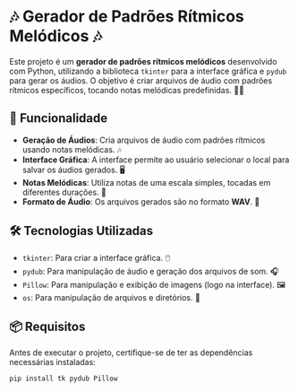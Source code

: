# 🎶 Gerador de Padrões Rítmicos Melódicos 🎶

Este projeto é um **gerador de padrões rítmicos melódicos** desenvolvido com Python, utilizando a biblioteca `tkinter` para a interface gráfica e `pydub` para gerar os áudios. O objetivo é criar arquivos de áudio com padrões rítmicos específicos, tocando notas melódicas predefinidas. 🥁🎹

## 🔧 Funcionalidade

- **Geração de Áudios**: Cria arquivos de áudio com padrões rítmicos usando notas melódicas. 🎶
- **Interface Gráfica**: A interface permite ao usuário selecionar o local para salvar os áudios gerados. 🖥️
- **Notas Melódicas**: Utiliza notas de uma escala simples, tocadas em diferentes durações. 🎵
- **Formato de Áudio**: Os arquivos gerados são no formato **WAV**. 📂

## 🛠️ Tecnologias Utilizadas

- `tkinter`: Para criar a interface gráfica. 🖱️
- `pydub`: Para manipulação de áudio e geração dos arquivos de som. 🎧
- `Pillow`: Para manipulação e exibição de imagens (logo na interface). 🖼️
- `os`: Para manipulação de arquivos e diretórios. 📁

## 📦 Requisitos

Antes de executar o projeto, certifique-se de ter as dependências necessárias instaladas:

```bash
pip install tk pydub Pillow
